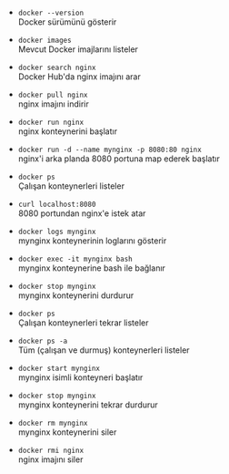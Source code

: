 - `docker --version`  
    Docker sürümünü gösterir

- `docker images`  
    Mevcut Docker imajlarını listeler

- `docker search nginx`  
    Docker Hub'da nginx imajını arar

- `docker pull nginx`  
    nginx imajını indirir

- `docker run nginx`  
    nginx konteynerini başlatır

- `docker run -d --name mynginx -p 8080:80 nginx`  
    nginx'i arka planda 8080 portuna map ederek başlatır

- `docker ps`  
    Çalışan konteynerleri listeler

- `curl localhost:8080`  
    8080 portundan nginx'e istek atar

- `docker logs mynginx`  
    mynginx konteynerinin loglarını gösterir

- `docker exec -it mynginx bash`  
    mynginx konteynerine bash ile bağlanır

- `docker stop mynginx`  
    mynginx konteynerini durdurur

- `docker ps`  
    Çalışan konteynerleri tekrar listeler

- `docker ps -a`  
    Tüm (çalışan ve durmuş) konteynerleri listeler

- `docker start mynginx`  
    mynginx isimli konteyneri başlatır

- `docker stop mynginx`  
    mynginx konteynerini tekrar durdurur

- `docker rm mynginx`  
    mynginx konteynerini siler

- `docker rmi nginx`  
    nginx imajını siler
